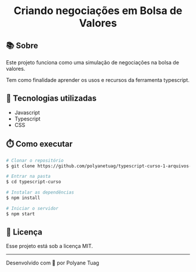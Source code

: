<div align="center" justify-content="space-between">
  <h1>Criando negociações em Bolsa de Valores</h1>
</div>

<!-- <div align="center">
    <img width= '800' src="" /> 
</div> -->

## 📚 Sobre
Este projeto funciona como uma simulação de negociações na bolsa de valores. 

Tem como finalidade aprender os usos e recursos da ferramenta typescript.

## 🚀 Tecnologias utilizadas
- Javascript
- Typescript
- CSS

## ⏱️ Como executar

```bash
# Clonar o repositório
$ git clone https://github.com/polyanetuag/typescript-curso-1-arquivos-iniciais.git

# Entrar na pasta
$ cd typescript-curso

# Instalar as dependências
$ npm install

# Iniciar o servidor
$ npm start
```

## 📝 Licença

Esse projeto está sob a licença MIT.

---

Desenvolvido com 💜 por Polyane Tuag
